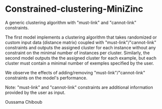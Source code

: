 # Constrained-clustering-MiniZinc

A generic clustering algorithm with "must-link" and "cannot-link" constraints.

The first model implements a clustering algorithm that takes randomized or custom input data (distance matrix) coupled with "must-link"/"cannot-link" constraints and outputs the assigned cluster for each instance without any constraint on the minimal number of instances per cluster.
Similarly, the second model outputs the the assigned cluster for each example, but each cluster must contain a minimal number of exemples specified by the user.

We observe the effects of adding/removing "must-link"/"cannot-link" constraints on the model's performance.

Note: "must-link" and "cannot-link" constraints are additional information provided by the user as input.

Oussama Chiboub
